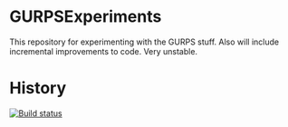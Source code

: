 GURPSExperiments
================

This repository for experimenting with the GURPS stuff. Also will include incremental improvements to code. Very unstable.


History
===========
[![Build status](https://ci.appveyor.com/api/projects/status/0ma3v8avqmlvssh5?svg=true)](https://ci.appveyor.com/project/JohnsonNicholas/gurpsexperiments)
